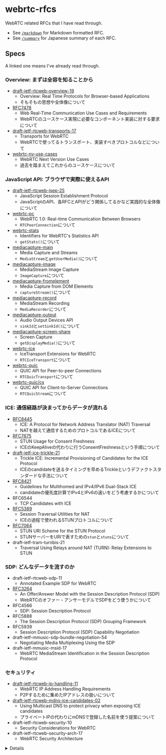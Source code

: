 # webrtc-rfcs

WebRTC related RFCs that I have read through.

- See [`/markdown`](./markdown) for Markdown formatted RFC.
- See [`/summary`](./summary) for Japanese summary of each RFC.

## Specs

A linked one means I've already read through.

### Overview: まずは全容を知ることから

- [draft-ietf-rtcweb-overview-19](./summary/draft-ietf-rtcweb-overview-19.md)
  - Overview: Real Time Protocols for Browser-based Applications
  - そもそもの思想や全体像について
- [RFC7478](./summary/RFC7478.md)
  - Web Real-Time Communication Use Cases and Requirements
  - WebRTCのユースケース実現に必要なコンポーネント実装に対する要求について
- [draft-ietf-rtcweb-transports-17](./summary/draft-ietf-rtcweb-transports-17.md)
  - Transports for WebRTC
  - WebRTCで使ってるトランスポート、実装すべきプロトコルなどについて
- [webrtc-nv-use-cases](https://w3c.github.io/webrtc-nv-use-cases/)
  - WebRTC Next Version Use Cases
  - 過去を踏まえてこれからのユースケースについて

### JavaScript API: ブラウザで実際に使えるAPI
- [draft-ietf-rtcweb-jsep-25](./summary/draft-ietf-rtcweb-jsep-25.md)
  - JavaScript Session Establishment Protocol
  - JavaScriptのAPI、各RFCとAPIがどう関係してるかなど実践的な全体像について
- [webrtc-pc](https://w3c.github.io/webrtc-pc/)
  - WebRTC 1.0: Real-time Communication Between Browsers
  - `RTCPeerConnection`について
- [webrtc-stats](https://w3c.github.io/webrtc-stats/)
  - Identifiers for WebRTC's Statistics API
  - `getStats()`について
- [mediacapture-main](https://w3c.github.io/mediacapture-main/)
  - Media Capture and Streams
  - `MediaStream`と`getUserMedia()`について
- [mediacapture-image](https://w3c.github.io/mediacapture-image/)
  - MediaStream Image Capture
  - `ImageCapture`について
- [mediacapture-fromelement](https://w3c.github.io/mediacapture-fromelement/)
  - Media Capture from DOM Elements
  - `captureStream()`について
- [mediacapture-record](https://w3c.github.io/mediacapture-record/)
  - MediaStream Recording
  - `MediaRecorder`について
- [mediacapture-output](https://w3c.github.io/mediacapture-output/)
  - Audio Output Devices API
  - `sinkId`と`setSinkId()`について
- [mediacapture-screen-share](https://w3c.github.io/mediacapture-screen-share/)
  - Screen Capture
  - `getDisplayMedia()`について
- [webrtc-ice](https://w3c.github.io/webrtc-ice/)
  - IceTransport Extensions for WebRTC
  - `RTCIceTransport`について
- [webrtc-quic](https://w3c.github.io/webrtc-quic/)
  - QUIC API for Peer-to-peer Connections
  - `RTCQuicTransport`について
- [webrtc-quic/cs](https://w3c.github.io/webrtc-quic/cs.html)
  - QUIC API for Client-to-Server Connections
  - `RTCQuicStream`について

### ICE: 通信経路が決まってからデータが流れる

- [RFC8445](./summary/RFC8445.md)
  - ICE: A Protocol for Network Address Translator (NAT) Traversal
  - NATを越えて通信するためのプロトコルであるICEについて
- [RFC7675](./summary/RFC7675.md)
  - STUN Usage for Consent Freshness
  - ICEのKeepAliveの代わりに行うConsentFreshnessという手順について
- [draft-ietf-ice-trickle-21](./summary/draft-ietf-ice-trickle-21.md)
  - Trickle ICE: Incremental Provisioning of Candidates for the ICE Protocol
  - ICEのcandidateを送るタイミングを早めるTrickleというデファクトスタンダードな手法について
- [RFC8421](./summary/RFC8421.md)
  - Guidelines for Multihomed and IPv4/IPv6 Dual-Stack ICE
  - candidateの優先度計算でIPv4とIPv6の違いをどう考慮するかについて
- RFC6544
  - TCP Candidates with ICE
- [RFC5389](./summary/RFC5389.md)
  - Session Traversal Utilities for NAT
  - ICEの過程で使われるSTUNプロトコルについて
- [RFC7064](./summary/RFC7064.md)
  - STUN URI Scheme for the STUN Protocol
  - STUNサーバーをURIで表すための`stun`と`stuns`について
- draft-ietf-tram-turnbis-21
  - Traversal Using Relays around NAT (TURN): Relay Extensions to STUN

### SDP: どんなデータを流すのか

- draft-ietf-rtcweb-sdp-11
  - Annotated Example SDP for WebRTC
- [RFC3264](./summary/RFC3264.md)
  - An Offer/Answer Model with the Session Description Protocol (SDP)
  - WebRTCのオファー・アンサーモデルでSDPをどう使うかについて
- RFC4566
  - SDP: Session Description Protocol
- RFC5888
  - The Session Description Protocol (SDP) Grouping Framework
- RFC5939
  - Session Description Protocol (SDP) Capability Negotiation
- draft-ietf-mmusic-sdp-bundle-negotiation-54
  - Negotiating Media Multiplexing Using the SDP
- draft-ietf-mmusic-msid-17
  - WebRTC MediaStream Identification in the Session Description Protocol

### セキュリティ
- [draft-ietf-rtcweb-ip-handling-11](./summary/draft-ietf-rtcweb-ip-handling-11.md)
  - WebRTC IP Address Handling Requirements
  - P2Pするために集めたIPアドレスの扱いについて
- [draft-ietf-rtcweb-mdns-ice-candidates-02](./summary/draft-ietf-rtcweb-mdns-ice-candidates-02.md)
  - Using Multicast DNS to protect privacy when exposing ICE candidates
  - プライベートIPの代わりにmDNSで登録した名前を使う提案について
- draft-ietf-rtcweb-security-10
  - Security Considerations for WebRTC
- draft-ietf-rtcweb-security-arch-17
  - WebRTC Security Architecture

<details>

---

> Not yet maintained

### DTLS: すべてのP2P通信の土台

- RFC6347
  - Datagram Transport Layer Security Version 1.2
- RFC5764
  - DTLS Extension to Establish Keys for the SRTP
- RFC7983
  - Multiplexing Scheme Updates for DTLS-SRTP

### MediaChannel: RTPとそのコーデック

- RFC3550
  - RTP: A Transport Protocol for Real-Time Applications
- RFC3711
  - The Secure Real-time Transport Protocol (SRTP)
- draft-ietf-rtcweb-rtp-usage-26
  - WebRTC Media Transport and Use of RTP
- RFC7742
  - WebRTC Video Processing and Codec Requirements
- RFC7874
  - WebRTC Audio Processing and Codec Requirements

### DataChannel: SCTPとそのラッパー

- draft-ietf-rtcweb-data-channel-13
  - WebRTC Data Channels
- draft-ietf-rtcweb-data-protocol-09
  - WebRTC Data Channel Establishment Protocol
- RFC4960
  - Stream Control Transmission Protocol

---

</details>
